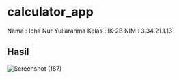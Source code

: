 # calculator_app

Nama  : Icha Nur Yuliarahma
Kelas : IK-2B
NIM   : 3.34.21.1.13
## Hasil

![Screenshot (187)](https://user-images.githubusercontent.com/114141633/205301287-2e90cfc9-a736-4d97-badc-fbd810f1d2a8.png)

